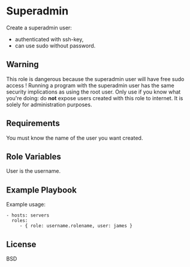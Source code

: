 Superadmin
==========

Create a superadmin user:

- authenticated with ssh-key, 
- can use sudo without password.

Warning
-------

This role is dangerous because the superadmin user will have free sudo access !
Running a program with the superadmin user has the same security implications
as using the root user. Only use if you know what you're doing: do **not**
expose users created with this role to internet. It is solely for
administration purposes.

Requirements
------------

You must know the name of the user you want created.

Role Variables
--------------

User is the username.

Example Playbook
----------------

Example usage:

    - hosts: servers
      roles:
         - { role: username.rolename, user: james }

License
-------

BSD

